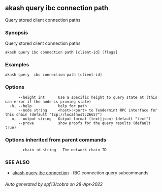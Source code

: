 ## akash query ibc connection path

Query stored client connection paths

### Synopsis

Query stored client connection paths

```
akash query ibc connection path [client-id] [flags]
```

### Examples

```
akash query  ibc connection path [client-id]
```

### Options

```
      --height int      Use a specific height to query state at (this can error if the node is pruning state)
  -h, --help            help for path
      --node string     <host>:<port> to Tendermint RPC interface for this chain (default "tcp://localhost:26657")
  -o, --output string   Output format (text|json) (default "text")
      --prove           show proofs for the query results (default true)
```

### Options inherited from parent commands

```
      --chain-id string   The network chain ID
```

### SEE ALSO

* [akash query ibc connection](akash_query_ibc_connection.md)	 - IBC connection query subcommands

###### Auto generated by spf13/cobra on 28-Apr-2022
